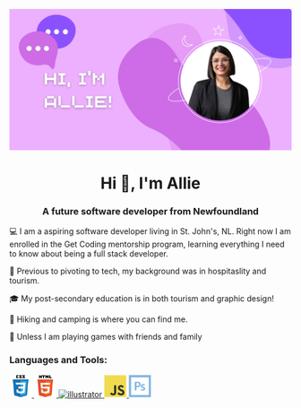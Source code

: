 <img src="images/GitHub Banner (1).jpg"></img>

<h1 align="center">Hi 👋, I'm Allie</h1>
<h3 align="center">A future software developer from Newfoundland</h3>

<p align="left">💻 I am a aspiring software developer living in St. John's, NL. Right now I am enrolled in the Get Coding mentorship program, learning everything I need to know about being a full stack developer.</p>
<p align="left">🏨 Previous to pivoting to tech, my background was in hospitaslity and tourism.</p>
<p align="left">🎓 My post-secondary education is in both tourism and graphic design!</p>
<p align="left">🌲 Hiking and camping is where you can find me.</p>
<p align="left">🎲 Unless I am playing games with friends and family</p>

<h3 align="left">Languages and Tools:</h3>
<p align="left"> <a href="https://www.w3schools.com/css/" target="_blank" rel="noreferrer"> <img src="https://raw.githubusercontent.com/devicons/devicon/master/icons/css3/css3-original-wordmark.svg" alt="css3" width="40" height="40"/> </a> <a href="https://www.w3.org/html/" target="_blank" rel="noreferrer"> <img src="https://raw.githubusercontent.com/devicons/devicon/master/icons/html5/html5-original-wordmark.svg" alt="html5" width="40" height="40"/> </a> <a href="https://www.adobe.com/in/products/illustrator.html" target="_blank" rel="noreferrer"> <img src="https://www.vectorlogo.zone/logos/adobe_illustrator/adobe_illustrator-icon.svg" alt="illustrator" width="40" height="40"/> </a> <a href="https://developer.mozilla.org/en-US/docs/Web/JavaScript" target="_blank" rel="noreferrer"> <img src="https://raw.githubusercontent.com/devicons/devicon/master/icons/javascript/javascript-original.svg" alt="javascript" width="40" height="40"/> </a> <a href="https://www.photoshop.com/en" target="_blank" rel="noreferrer"> <img src="https://raw.githubusercontent.com/devicons/devicon/master/icons/photoshop/photoshop-line.svg" alt="photoshop" width="40" height="40"/> </a> </p>
